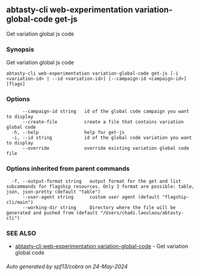 ## abtasty-cli web-experimentation variation-global-code get-js

Get variation global js code

### Synopsis

Get variation global js code

```
abtasty-cli web-experimentation variation-global-code get-js [-i <variation-id> | --id <variation-id>] [--campaign-id <campaign-id>] [flags]
```

### Options

```
      --campaign-id string   id of the global code campaign you want to display
      --create-file          create a file that contains variation global code
  -h, --help                 help for get-js
  -i, --id string            id of the global code variation you want to display
      --override             override existing variation global code file
```

### Options inherited from parent commands

```
  -f, --output-format string   output format for the get and list subcommands for flagship resources. Only 3 format are possible: table, json, json-pretty (default "table")
      --user-agent string      custom user agent (default "flagship-cli/main")
      --working-dir string     Directory where the file will be generated and pushed from (default "/Users/chadi.laoulaou/abtasty-cli")
```

### SEE ALSO

* [abtasty-cli web-experimentation variation-global-code](abtasty-cli_web-experimentation_variation-global-code.md)	 - Get variation global code

###### Auto generated by spf13/cobra on 24-May-2024
